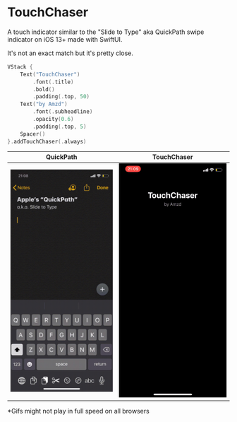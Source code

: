 # TouchChaser
A touch indicator similar to the "Slide to Type" aka QuickPath swipe indicator on iOS 13+ made with SwiftUI.

It's not an exact match but it's pretty close.

```swift 
VStack {
    Text("TouchChaser")
        .font(.title)
        .bold()
        .padding(.top, 50)
    Text("by Amzd")
        .font(.subheadline)
        .opacity(0.6)
        .padding(.top, 5)
    Spacer()
}.addTouchChaser(.always)
```

|  QuickPath                               |  TouchChaser                             |
|  --------------------------------------  |  --------------------------------------  |
|  <img src="Images/QuickPath.gif" width="100%">   | <img src="Images/TouchChaser.gif" width="100%">  |

*Gifs might not play in full speed on all browsers
